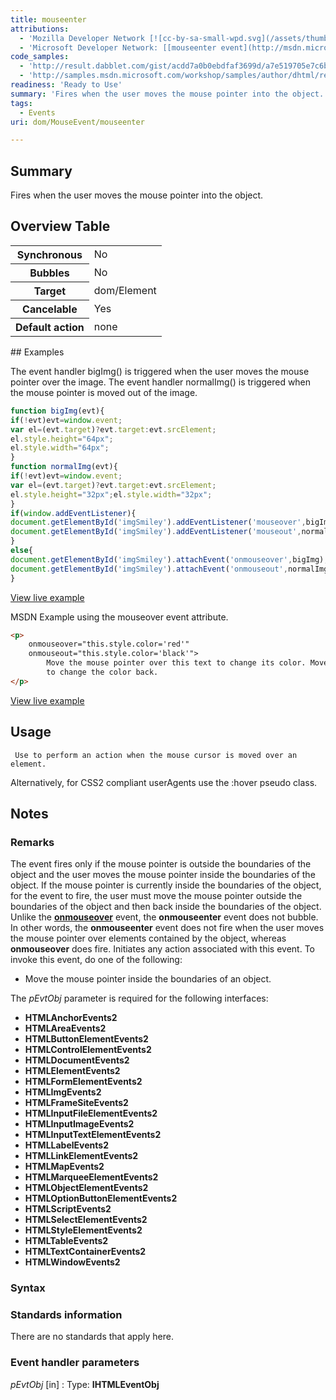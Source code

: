 ```yaml
---
title: mouseenter
attributions:
  - 'Mozilla Developer Network [![cc-by-sa-small-wpd.svg](/assets/thumb/8/8c/cc-by-sa-small-wpd.svg/120px-cc-by-sa-small-wpd.svg.png)](http://creativecommons.org/licenses/by-sa/3.0/us/): [[mouseenter event](https://developer.mozilla.org/en-US/docs/Web/Events/mouseenter) Article]'
  - 'Microsoft Developer Network: [[mouseenter event](http://msdn.microsoft.com/en-us/library/ie/ms536945(v=vs.85).aspx) Article]'
code_samples:
  - 'http://result.dabblet.com/gist/acdd7a0b0ebdfaf3699d/a7e519705e7c6bf677b92d98ceaeb513ff37425a'
  - 'http://samples.msdn.microsoft.com/workshop/samples/author/dhtml/refs/onmouseoverEX.htm'
readiness: 'Ready to Use'
summary: 'Fires when the user moves the mouse pointer into the object.'
tags:
  - Events
uri: dom/MouseEvent/mouseenter

---
```

## <span>Summary</span>

Fires when the user moves the mouse pointer into the object.

## <span>Overview Table</span>

<table class="wikitable">
<tr>
<th>
Synchronous

</th>
<td>
No

</td>
</tr>
<tr>
<th>
Bubbles

</th>
<td>
No

</td>
</tr>
<tr>
<th>
Target

</th>
<td>
dom/Element

</td>
</tr>
<tr>
<th>
Cancelable

</th>
<td>
Yes

</td>
</tr>
<tr>
<th>
Default action

</th>
<td>
none

</td>
</tr>
</table>
## <span>Examples</span>

The event handler bigImg() is triggered when the user moves the mouse pointer over the image. The event handler normalImg() is triggered when the mouse pointer is moved out of the image.

``` js
function bigImg(evt){
if(!evt)evt=window.event;
var el=(evt.target)?evt.target:evt.srcElement;
el.style.height="64px";
el.style.width="64px";
}
function normalImg(evt){
if(!evt)evt=window.event;
var el=(evt.target)?evt.target:evt.srcElement;
el.style.height="32px";el.style.width="32px";
}
if(window.addEventListener){
document.getElementById('imgSmiley').addEventListener('mouseover',bigImg,false);
document.getElementById('imgSmiley').addEventListener('mouseout',normalImg,false);
}
else{
document.getElementById('imgSmiley').attachEvent('onmouseover',bigImg);
document.getElementById('imgSmiley').attachEvent('onmouseout',normalImg);
}
```

[View live example](http://result.dabblet.com/gist/acdd7a0b0ebdfaf3699d/a7e519705e7c6bf677b92d98ceaeb513ff37425a)

MSDN Example using the mouseover event attribute.

``` html
<p>
    onmouseover="this.style.color='red'"
    onmouseout="this.style.color='black'">
        Move the mouse pointer over this text to change its color. Move the pointer off the text
        to change the color back.
</p>
```

[View live example](http://samples.msdn.microsoft.com/workshop/samples/author/dhtml/refs/onmouseoverEX.htm)

## <span>Usage</span>

     Use to perform an action when the mouse cursor is moved over an element.

Alternatively, for CSS2 compliant userAgents use the :hover pseudo class.

## <span>Notes</span>

### <span>Remarks</span>

The event fires only if the mouse pointer is outside the boundaries of the object and the user moves the mouse pointer inside the boundaries of the object. If the mouse pointer is currently inside the boundaries of the object, for the event to fire, the user must move the mouse pointer outside the boundaries of the object and then back inside the boundaries of the object. Unlike the [**onmouseover**](/dom/MouseEvent/mouseover) event, the **onmouseenter** event does not bubble. In other words, the **onmouseenter** event does not fire when the user moves the mouse pointer over elements contained by the object, whereas **onmouseover** does fire. Initiates any action associated with this event. To invoke this event, do one of the following:

-   Move the mouse pointer inside the boundaries of an object.

The *pEvtObj* parameter is required for the following interfaces:

-   **HTMLAnchorEvents2**
-   **HTMLAreaEvents2**
-   **HTMLButtonElementEvents2**
-   **HTMLControlElementEvents2**
-   **HTMLDocumentEvents2**
-   **HTMLElementEvents2**
-   **HTMLFormElementEvents2**
-   **HTMLImgEvents2**
-   **HTMLFrameSiteEvents2**
-   **HTMLInputFileElementEvents2**
-   **HTMLInputImageEvents2**
-   **HTMLInputTextElementEvents2**
-   **HTMLLabelEvents2**
-   **HTMLLinkElementEvents2**
-   **HTMLMapEvents2**
-   **HTMLMarqueeElementEvents2**
-   **HTMLObjectElementEvents2**
-   **HTMLOptionButtonElementEvents2**
-   **HTMLScriptEvents2**
-   **HTMLSelectElementEvents2**
-   **HTMLStyleElementEvents2**
-   **HTMLTableEvents2**
-   **HTMLTextContainerEvents2**
-   **HTMLWindowEvents2**

### <span>Syntax</span>

### <span>Standards information</span>

There are no standards that apply here.

### <span>Event handler parameters</span>

*pEvtObj* [in]
:   Type: ****IHTMLEventObj****

